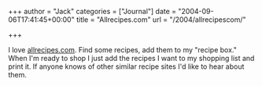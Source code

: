 +++
author = "Jack"
categories = ["Journal"]
date = "2004-09-06T17:41:45+00:00"
title = "Allrecipes.com"
url = "/2004/allrecipescom/"

+++

I love [allrecipes.com][1]. Find some recipes, add them to my "recipe box." When I'm ready to shop I just add the recipes I want to my shopping list and print it. If anyone knows of other similar recipe sites I'd like to hear about them.

 [1]: http://www.allrecipes.com